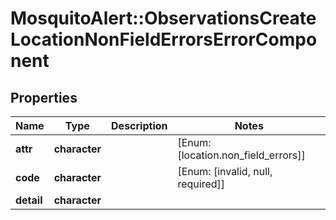 # MosquitoAlert::ObservationsCreateLocationNonFieldErrorsErrorComponent


## Properties
Name | Type | Description | Notes
------------ | ------------- | ------------- | -------------
**attr** | **character** |  | [Enum: [location.non_field_errors]] 
**code** | **character** |  | [Enum: [invalid, null, required]] 
**detail** | **character** |  | 


